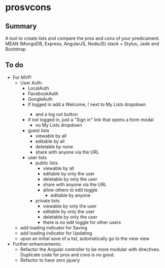 prosvcons
=========

Summary
-------
A tool to create lists and compare the pros and cons of your predicament. MEAN (MongoDB, Express, AngularJS, NodeJS)
stack + Stylus, Jade and Bootstrap


To do
-----
- For MVP:
    - User Auth:
        - LocalAuth
        - FacebookAuth
        - GoogleAuth
        - if logged in add a Welcome, <name>! next to My Lists dropdown
            - and a log out button
        - if not logged in, just a "Sign in" link that opens a form modal
            - no My Lists dropdown
        - guest lists
            - viewable by all
            - editable by all
            - deletable by none
            - share with anyone via the URL
        - user lists
            - public lists
                - viewable by all
                - editable by only the user
                - deletable by only the user
                - share with anyone via the URL
                - allow others to edit toggle
                    - editable by anyone
            - private lists
                - viewable by only the user
                - editable by only the user
                - deletable by only the user
                - there is no edit toggle for other users
    - add loading indicator for Saving
    - add loading indicator for Updating
    - upon an initial save of a list, automatically go to the view view
- Further enhancements:
    - Refactor the Angular controller to be more modular with directives.  Duplicate code for pros and cons is no good.
    - Refactor to have zero jquery

